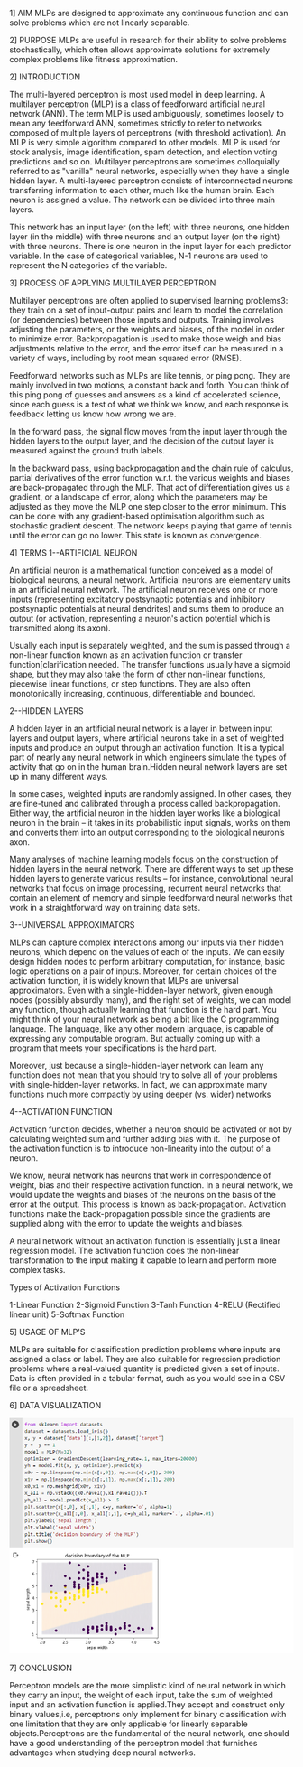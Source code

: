 1] AIM
MLPs are designed to approximate any continuous function and can solve problems which are not linearly separable.

2] PURPOSE
MLPs are useful in research for their ability to solve problems stochastically, which often allows approximate solutions for extremely complex problems like fitness approximation.

2] INTRODUCTION

The multi-layered perceptron is most used model in deep learning. A multilayer perceptron (MLP) is a class of feedforward artificial neural network (ANN). The term MLP is used ambiguously, sometimes loosely to mean any feedforward ANN, sometimes strictly to refer to networks composed of multiple layers of perceptrons (with threshold activation). An MLP is very simple algorithm compared to other models. MLP is used for stock analysis, image identification, spam detection, and election voting predictions and so on. Multilayer perceptrons are sometimes colloquially referred to as "vanilla" neural networks, especially when they have a single hidden layer. A multi-layered perceptron consists of interconnected neurons transferring information to each other, much like the human brain. Each neuron is assigned a value. The network can be divided into three main layers.

This network has an input layer (on the left) with three neurons, one hidden layer (in the middle) with three neurons and an output layer (on the right) with three neurons. There is one neuron in the input layer for each predictor variable. In the case of categorical variables, N-1 neurons are used to represent the N categories of the variable.

3] PROCESS OF APPLYING MULTILAYER PERCEPTRON

Multilayer perceptrons are often applied to supervised learning problems3: they train on a set of input-output pairs and learn to model the correlation (or dependencies) between those inputs and outputs. Training involves adjusting the parameters, or the weights and biases, of the model in order to minimize error. Backpropagation is used to make those weigh and bias adjustments relative to the error, and the error itself can be measured in a variety of ways, including by root mean squared error (RMSE).

Feedforward networks such as MLPs are like tennis, or ping pong. They are mainly involved in two motions, a constant back and forth. You can think of this ping pong of guesses and answers as a kind of accelerated science, since each guess is a test of what we think we know, and each response is feedback letting us know how wrong we are.

In the forward pass, the signal flow moves from the input layer through the hidden layers to the output layer, and the decision of the output layer is measured against the ground truth labels.

In the backward pass, using backpropagation and the chain rule of calculus, partial derivatives of the error function w.r.t. the various weights and biases are back-propagated through the MLP. That act of differentiation gives us a gradient, or a landscape of error, along which the parameters may be adjusted as they move the MLP one step closer to the error minimum. This can be done with any gradient-based optimisation algorithm such as stochastic gradient descent. The network keeps playing that game of tennis until the error can go no lower. This state is known as convergence.



4] TERMS
1--ARTIFICIAL NEURON

An artificial neuron is a mathematical function conceived as a model of biological neurons, a neural network. Artificial neurons are elementary units in an artificial neural network. The artificial neuron receives one or more inputs (representing excitatory postsynaptic potentials and inhibitory postsynaptic potentials at neural dendrites) and sums them to produce an output (or activation, representing a neuron's action potential which is transmitted along its axon).

Usually each input is separately weighted, and the sum is passed through a non-linear function known as an activation function or transfer function[clarification needed. The transfer functions usually have a sigmoid shape, but they may also take the form of other non-linear functions, piecewise linear functions, or step functions. They are also often monotonically increasing, continuous, differentiable and bounded.

2--HIDDEN LAYERS

A hidden layer in an artificial neural network is a layer in between input layers and output layers, where artificial neurons take in a set of weighted inputs and produce an output through an activation function. It is a typical part of nearly any neural network in which engineers simulate the types of activity that go on in the human brain.Hidden neural network layers are set up in many different ways.

In some cases, weighted inputs are randomly assigned. In other cases, they are fine-tuned and calibrated through a process called backpropagation. Either way, the artificial neuron in the hidden layer works like a biological neuron in the brain – it takes in its probabilistic input signals, works on them and converts them into an output corresponding to the biological neuron’s axon.

Many analyses of machine learning models focus on the construction of hidden layers in the neural network. There are different ways to set up these hidden layers to generate various results – for instance, convolutional neural networks that focus on image processing, recurrent neural networks that contain an element of memory and simple feedforward neural networks that work in a straightforward way on training data sets.

3--UNIVERSAL APPROXIMATORS

MLPs can capture complex interactions among our inputs via their hidden neurons, which depend on the values of each of the inputs. We can easily design hidden nodes to perform arbitrary computation, for instance, basic logic operations on a pair of inputs. Moreover, for certain choices of the activation function, it is widely known that MLPs are universal approximators. Even with a single-hidden-layer network, given enough nodes (possibly absurdly many), and the right set of weights, we can model any function, though actually learning that function is the hard part. You might think of your neural network as being a bit like the C programming language. The language, like any other modern language, is capable of expressing any computable program. But actually coming up with a program that meets your specifications is the hard part.

Moreover, just because a single-hidden-layer network can learn any function does not mean that you should try to solve all of your problems with single-hidden-layer networks. In fact, we can approximate many functions much more compactly by using deeper (vs. wider) networks

4--ACTIVATION FUNCTION

Activation function decides, whether a neuron should be activated or not by calculating weighted sum and further adding bias with it. The purpose of the activation function is to introduce non-linearity into the output of a neuron.

We know, neural network has neurons that work in correspondence of weight, bias and their respective activation function. In a neural network, we would update the weights and biases of the neurons on the basis of the error at the output. This process is known as back-propagation. Activation functions make the back-propagation possible since the gradients are supplied along with the error to update the weights and biases.

A neural network without an activation function is essentially just a linear regression model. The activation function does the non-linear transformation to the input making it capable to learn and perform more complex tasks.

Types of Activation Functions

1-Linear Function
2-Sigmoid Function
3-Tanh Function
4-RELU (Rectified linear unit)
5-Softmax Function

5] USAGE OF MLP'S

MLPs are suitable for classification prediction problems where inputs are assigned a class or label. They are also suitable for regression prediction problems where a real-valued quantity is predicted given a set of inputs. Data is often provided in a tabular format, such as you would see in a CSV file or a spreadsheet.

6] DATA VISUALIZATION

![My image](https://github.com/girlscript/winter-of-contributing/blob/ac5084e58eafeea0f047b755aae41d607422853b/Datascience_With_Python/Deep%20Learning/Algorithms/Multilayer%20Perceptrons/Images/Iris%20dataset%20Scatterplot.png)

7] CONCLUSION

Perceptron models are the more simplistic kind of neural network in which they carry an input, the weight of each input, take the sum of weighted input and an activation function is applied.They accept and construct only binary values,i.e, perceptrons only implement for binary classification with one limitation that they are only applicable for linearly separable objects.Perceptrons are the fundamental of the neural network, one should have a good understanding of the perceptron model that furnishes advantages when studying deep neural networks.
